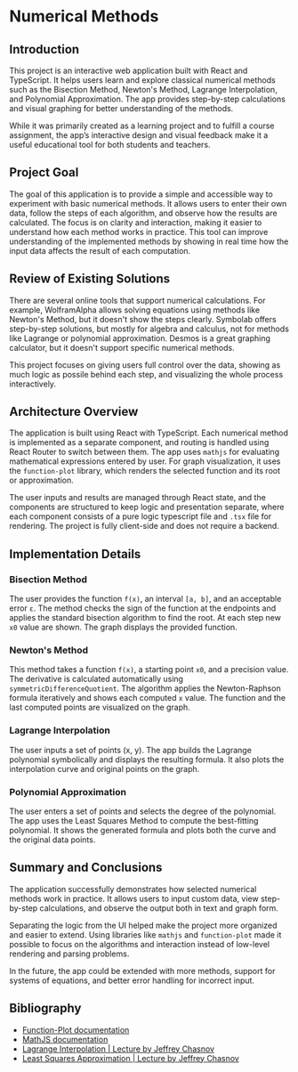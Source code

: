 # Numerical Methods

## Introduction

This project is an interactive web application built with React and TypeScript. It helps users learn and explore classical numerical methods such as the Bisection Method, Newton's Method, Lagrange Interpolation, and Polynomial Approximation. The app provides step-by-step calculations and visual graphing for better understanding of the methods.

While it was primarily created as a learning project and to fulfill a course assignment, the app’s interactive design and visual feedback make it a useful educational tool for both students and teachers.

## Project Goal

The goal of this application is to provide a simple and accessible way to experiment with basic numerical methods. It allows users to enter their own data, follow the steps of each algorithm, and observe how the results are calculated. The focus is on clarity and interaction, making it easier to understand how each method works in practice. This tool can improve understanding of the implemented methods by showing in real time how the input data affects the result of each computation.

## Review of Existing Solutions

There are several online tools that support numerical calculations. For example, WolframAlpha allows solving equations using methods like Newton's Method, but it doesn't show the steps clearly. Symbolab offers step-by-step solutions, but mostly for algebra and calculus, not for methods like Lagrange or polynomial approximation. Desmos is a great graphing calculator, but it doesn't support specific numerical methods.

This project focuses on giving users full control over the data, showing as much logic as possile behind each step, and visualizing the whole process interactively.

## Architecture Overview

The application is built using React with TypeScript. Each numerical method is implemented as a separate component, and routing is handled using React Router to switch between them. The app uses `mathjs` for evaluating mathematical expressions entered by user. For graph visualization, it uses the `function-plot` library, which renders the selected function and its root or approximation.

The user inputs and results are managed through React state, and the components are structured to keep logic and presentation separate, where each component consists of a pure logic typescript file and `.tsx` file for rendering. The project is fully client-side and does not require a backend.

## Implementation Details

### Bisection Method

The user provides the function `f(x)`, an interval `[a, b]`, and an acceptable error `ε`. The method checks the sign of the function at the endpoints and applies the standard bisection algorithm to find the root. At each step new `x0` value are shown. The graph displays the provided function.

### Newton's Method

This method takes a function `f(x)`, a starting point `x0`, and a precision value. The derivative is calculated automatically using `symmetricDifferenceQuotient`. The algorithm applies the Newton-Raphson formula iteratively and shows each computed `x` value. The function and the last computed points are visualized on the graph.

### Lagrange Interpolation

The user inputs a set of points (x, y). The app builds the Lagrange polynomial symbolically and displays the resulting formula. It also plots the interpolation curve and original points on the graph.

### Polynomial Approximation

The user enters a set of points and selects the degree of the polynomial. The app uses the Least Squares Method to compute the best-fitting polynomial. It shows the generated formula and plots both the curve and the original data points.

## Summary and Conclusions

The application successfully demonstrates how selected numerical methods work in practice. It allows users to input custom data, view step-by-step calculations, and observe the output both in text and graph form.

Separating the logic from the UI helped make the project more organized and easier to extend. Using libraries like `mathjs` and `function-plot` made it possible to focus on the algorithms and interaction instead of low-level rendering and parsing problems.

In the future, the app could be extended with more methods, support for systems of equations, and better error handling for incorrect input.

## Bibliography

- [Function-Plot documentation](https://mauriciopoppe.github.io/function-plot/)
- [MathJS documentation](https://mathjs.org/docs/)
- [Lagrange Interpolation | Lecture by Jeffrey Chasnov](https://www.youtube.com/watch?v=RpxoN9-i7Jc&t)
- [Least Squares Approximation | Lecture by Jeffrey Chasnov](https://www.youtube.com/watch?v=RlQBEhLhM8Y)
